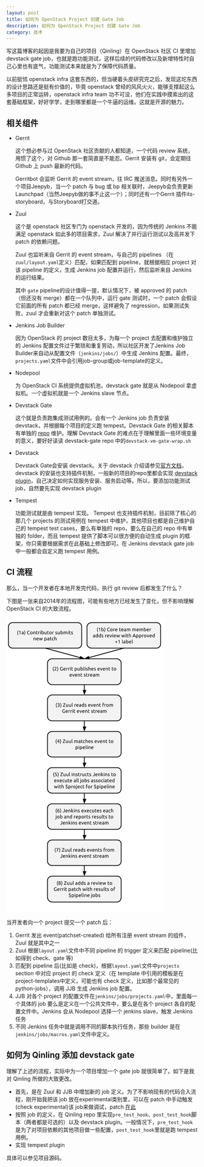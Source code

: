 ```yaml
---
layout: post
title: 如何为 OpenStack Project 创建 Gate Job
description: 如何为 OpenStack Project 创建 Gate Job
category: 技术
---
```


写这篇博客的起因是我要为自己的项目（Qinling）在 OpenStack 社区 CI 里增加 devstack gate job，也就是跑功能测试，这样后续的代码修改以及新增特性时自己心里也有底气，功能测试本来就是为了保障代码质量。

以前挺怵 openstack infra 这套东西的，但当硬着头皮研究完之后，发现这坨东西的设计思路还是挺有价值的，毕竟 openstack 曾经的风风火火，能够支撑起这么多项目的正常运转，openstack infra team 功不可没，他们在实践中摸索出的这套基础框架，好好学学，走到哪里都是一个牛逼的运维。这就是开源的魅力。

## 相关组件

- Gerrit

  这个想必参与过 OpenStack 社区贡献的人都知道，一个代码 review 系统，用惯了这个，对 Github 那一套简直是不能忍。Gerrit 安装有 git，会定期往 Github 上 push 最新的代码。

  Gerritbot 会监听 Gerrit 的 event stream，往 IRC 推送消息。同时有另外一个项目Jeepyb，当一个 patch 与 bug 或 bp 相关联时，Jeepyb会负责更新Launchpad（当然Jeepyb做的事不止这一个）；同时还有一个Gerrit 插件its-storyboard，与Storyboard打交道。

- Zuul

  这个是 openstack 社区专门为 openstack 开发的，因为传统的 Jenkins 不能满足 openstack 如此多的项目需求，Zuul 解决了并行运行测试以及高并发下 patch 的依赖问题。

  Zuul 也监听来自 Gerrit 的 event stream，与自己的 pipelines （在`zuul/layout.yaml`定义）匹配，如果匹配到 pipeline，就根据相应 project 对该 pipeline 的定义，生成 Jenkins job 配置并运行，然后监听来自 Jenkins 的运行结果。

  其中 `gate` pipeline的设计值得一提，默认情况下，被 approved 的 patch （但还没有 merge）都在一个队列中，运行 gate 测试时，一个 patch 会假设它前面的所有 patch 都已经 merge，这样避免了 regression，如果测试失败，zuul 才会重新对这个 patch 单独测试。

- Jenkins Job Builder

  因为 OpenStack 的 project 数目太多，为每一个 project 去配置和维护独立的 Jenkins 配置文件过于繁琐和重复劳动，所以社区开发了Jenkins Job Builder来自动从配置文件（`jenkins/jobs/`）中生成 Jenkins 配置。最终，`projects.yaml`文件中会引用job-group或job-template的定义。

- Nodepool

  为 OpenStack CI 系统提供虚拟机池，devstack gate 就是从 Nodepool 拿虚拟机。一个虚拟机就是一个 Jenkins slave 节点。

- Devstack Gate

  这个就是负责跑集成测试用例的。会有一个 Jenkins job 负责安装 devstack，并根据每个项目的定义跑 tempest。Devstack Gate 的相关脚本有单独的 [repo](https://github.com/openstack-infra/devstack-gate) 维护。理解 Devstack Gate 的难点在于理解里面一些环境变量的意义，要好好读读 devstack-gate repo 中的`devstack-vm-gate-wrap.sh`

- Devstack

  Devstack Gate会安装 devstack。关于 devstack 介绍请参见[官方文档](https://docs.openstack.org/devstack/latest/)， devstack 的安装也支持插件机制，一般新的项目的repo里都会实现 [devstack plugin](https://docs.openstack.org/devstack/latest/plugins.html)，自己决定如何实现服务安装、服务启动等。所以，要添加功能测试 job，自然要先实现 devstack plugin

- Tempest

  功能测试就是由 tempest 实现。 Tempest 也支持插件机制，目前除了核心的那几个 projects 的测试用例在 tempest 中维护，其他项目也都是自己维护自己的 tempest test cases，要么有单独的 repo，要么在自己的 repo 中有单独的 folder，而且 tempest 提供了脚本可以很方便的自动生成 plugin 的框架，你只需要根据需求在此基础上修改即可。在 Jenkins devstack gate job 中一般都会自定义跑 tempest 用例。

## CI 流程
那么，当一个开发者在本地开发完代码，执行 git review 后都发生了什么？

下图是一张来自2014年的流程图，可能有些地方已经发生了变化，但不影响理解 OpenStack CI 的大致流程。

![](/images/2017-09-04-add-jenkins-job/gerrit_process.png)

当开发者向一个 project 提交一个 patch 后：

1. Gerrit 发出 event(patchset-created) 给所有注册 event stream 的组件，Zuul 就是其中之一
2. Zuul 根据`layout.yaml`文件中不同 pipeline 的 trigger 定义来匹配 pipeline(比如得到 check、gate 等)
3. 匹配到 pipeline 后(比如是 check)，根据`layout.yaml`文件中`projects` section 中对应 project 的 check 定义（在 template 中引用的模板是在project-templates中定义，可能也有 check 定义，比如那个最常见的python-jobs），调用 JJB 生成 Jenkins job 配置。
4. JJB 对各个 project 的配置文件在`jenkins/jobs/projects.yaml`中，里面每一个具体的 job 要么是定义在一个公共文件中，要么是在各个 project 各自的配置文件中。Jenkins 会从 Nodepool 选择一个 jenkins slave，触发 Jenkins 任务
5. 不同 Jenkins 任务中就是调用不同的脚本执行任务，那些 builder 是在`jenkins/jobs/macros.yaml`文件中定义。

## 如何为 Qinling 添加 devstack gate
理解了上述的流程，实际中为一个项目增加一个 gate job 就很简单了。如下是我对 Qinling 所做的大致更改。

- 首先，是在 Zuul 和 JJB 中增加新的 job 定义。为了不影响现有的代码合入流程，刚开始我把该 job 放在experimental类别里，可以在 patch 中手动触发(check experimental)该 job来做调试，patch [在此](https://review.openstack.org/#/c/499567/)
- 按照 job 的定义，在 Qinling repo 里实现`pre_test_hook`、`post_test_hook`脚本（两者都是可选的）以及 devstack plugin。一般情况下，`pre_test_hook`是为了对项目依赖的其他项目做一些配置，`post_test_hook`里就是跑 tempest 用例。
- 实现 tempest plugin

具体可以参见项目源码。
